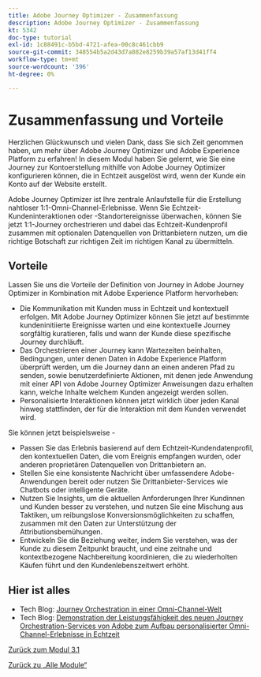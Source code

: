 ```yaml
---
title: Adobe Journey Optimizer - Zusammenfassung
description: Adobe Journey Optimizer - Zusammenfassung
kt: 5342
doc-type: tutorial
exl-id: 1c88491c-b5bd-4721-afea-00c8c461cbb9
source-git-commit: 348554b5a2d43d7a882e8259b39a57af13d41ff4
workflow-type: tm+mt
source-wordcount: '396'
ht-degree: 0%

---
```


# Zusammenfassung und Vorteile

Herzlichen Glückwunsch und vielen Dank, dass Sie sich Zeit genommen haben, um mehr über Adobe Journey Optimizer und Adobe Experience Platform zu erfahren!
In diesem Modul haben Sie gelernt, wie Sie eine Journey zur Kontoerstellung mithilfe von Adobe Journey Optimizer konfigurieren können, die in Echtzeit ausgelöst wird, wenn der Kunde ein Konto auf der Website erstellt.

Adobe Journey Optimizer ist Ihre zentrale Anlaufstelle für die Erstellung nahtloser 1:1-Omni-Channel-Erlebnisse. Wenn Sie Echtzeit-Kundeninteraktionen oder -Standortereignisse überwachen, können Sie jetzt 1:1-Journey orchestrieren und dabei das Echtzeit-Kundenprofil zusammen mit optionalen Datenquellen von Drittanbietern nutzen, um die richtige Botschaft zur richtigen Zeit im richtigen Kanal zu übermitteln.

## Vorteile

Lassen Sie uns die Vorteile der Definition von Journey in Adobe Journey Optimizer in Kombination mit Adobe Experience Platform hervorheben:

- Die Kommunikation mit Kunden muss in Echtzeit und kontextuell erfolgen. Mit Adobe Journey Optimizer können Sie jetzt auf bestimmte kundeninitiierte Ereignisse warten und eine kontextuelle Journey sorgfältig kuratieren, falls und wann der Kunde diese spezifische Journey durchläuft.
- Das Orchestrieren einer Journey kann Wartezeiten beinhalten, Bedingungen, unter denen Daten in Adobe Experience Platform überprüft werden, um die Journey dann an einen anderen Pfad zu senden, sowie benutzerdefinierte Aktionen, mit denen jede Anwendung mit einer API von Adobe Journey Optimizer Anweisungen dazu erhalten kann, welche Inhalte welchem Kunden angezeigt werden sollen.
- Personalisierte Interaktionen können jetzt wirklich über jeden Kanal hinweg stattfinden, der für die Interaktion mit dem Kunden verwendet wird.

Sie können jetzt beispielsweise -

- Passen Sie das Erlebnis basierend auf dem Echtzeit-Kundendatenprofil, den kontextuellen Daten, die vom Ereignis empfangen wurden, oder anderen proprietären Datenquellen von Drittanbietern an.
- Stellen Sie eine konsistente Nachricht über umfassendere Adobe-Anwendungen bereit oder nutzen Sie Drittanbieter-Services wie Chatbots oder intelligente Geräte.
- Nutzen Sie Insights, um die aktuellen Anforderungen Ihrer Kundinnen und Kunden besser zu verstehen, und nutzen Sie eine Mischung aus Taktiken, um reibungslose Konversionsmöglichkeiten zu schaffen, zusammen mit den Daten zur Unterstützung der Attributionsbemühungen.
- Entwickeln Sie die Beziehung weiter, indem Sie verstehen, was der Kunde zu diesem Zeitpunkt braucht, und eine zeitnahe und kontextbezogene Nachbereitung koordinieren, die zu wiederholten Käufen führt und den Kundenlebenszeitwert erhöht.

## Hier ist alles

- Tech Blog: [Journey Orchestration in einer Omni-Channel-Welt](https://medium.com/adobetech/journey-orchestration-in-an-omnichannel-world-3a2d32d556d9)
- Tech Blog: [Demonstration der Leistungsfähigkeit des neuen Journey Orchestration-Services von Adobe zum Aufbau personalisierter Omni-Channel-Erlebnisse in Echtzeit](https://medium.com/adobetech/demonstrating-the-power-of-adobes-new-journey-orchestration-service-to-build-personalized-aa60d88cd34)

[Zurück zum Modul 3.1](./journey-orchestration-create-account.md)

[Zurück zu „Alle Module“](../../../overview.md)
